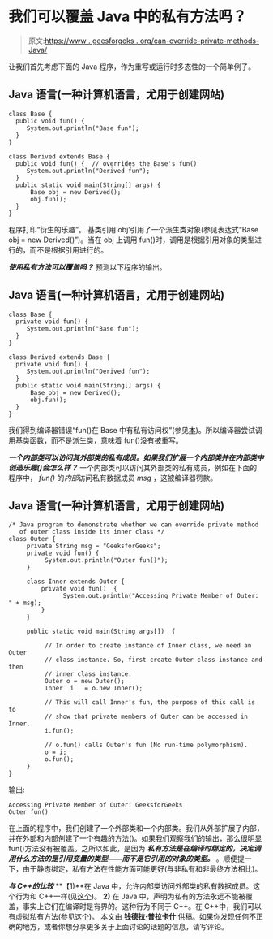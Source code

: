 # 我们可以覆盖 Java 中的私有方法吗？

> 原文:[https://www . geesforgeks . org/can-override-private-methods-Java/](https://www.geeksforgeeks.org/can-override-private-methods-java/)

让我们首先考虑下面的 Java 程序，作为重写或运行时多态性的一个简单例子。

## Java 语言(一种计算机语言，尤用于创建网站)

```
class Base {
  public void fun() {
     System.out.println("Base fun");    
  }
}

class Derived extends Base {
  public void fun() {  // overrides the Base's fun()
     System.out.println("Derived fun");    
  }
  public static void main(String[] args) {
      Base obj = new Derived();
      obj.fun();
  } 
}
```

程序打印“衍生的乐趣”。
基类引用‘obj’引用了一个派生类对象(参见表达式“Base obj = new Derived()”)。当在 obj 上调用 fun()时，调用是根据引用对象的类型进行的，而不是根据引用进行的。

***使用私有方法可以覆盖吗？***
预测以下程序的输出。

## Java 语言(一种计算机语言，尤用于创建网站)

```
class Base {
  private void fun() {
     System.out.println("Base fun");    
  }
}

class Derived extends Base {
  private void fun() {
     System.out.println("Derived fun");    
  }
  public static void main(String[] args) {
      Base obj = new Derived();
      obj.fun();
  } 
}
```

我们得到编译器错误“fun()在 Base 中有私有访问权”(参见[本](http://ideone.com/arKk3c))。所以编译器尝试调用基类函数，而不是派生类，意味着 fun()没有被重写。

***一个内部类可以访问其外部类的私有成员。如果我们扩展一个内部类并在内部类中创造乐趣()会怎么样？***
一个内部类可以访问其外部类的私有成员，例如在下面的程序中， *fun()* 的*内部*访问私有数据成员 *msg* ，这被编译器罚款。

## Java 语言(一种计算机语言，尤用于创建网站)

```
/* Java program to demonstrate whether we can override private method
   of outer class inside its inner class */
class Outer {
     private String msg = "GeeksforGeeks";
     private void fun() {
          System.out.println("Outer fun()");
     }

     class Inner extends Outer {
         private void fun()  {
               System.out.println("Accessing Private Member of Outer: " + msg);
         }
     }

     public static void main(String args[])  {

          // In order to create instance of Inner class, we need an Outer
          // class instance. So, first create Outer class instance and then
          // inner class instance.
          Outer o = new Outer();
          Inner  i   = o.new Inner();

          // This will call Inner's fun, the purpose of this call is to
          // show that private members of Outer can be accessed in Inner.
          i.fun(); 

          // o.fun() calls Outer's fun (No run-time polymorphism).
          o = i;
          o.fun();
     }
}
```

输出:

```
Accessing Private Member of Outer: GeeksforGeeks
Outer fun()
```

在上面的程序中，我们创建了一个外部类和一个内部类。我们从外部扩展了内部，并在外部和内部创建了一个有趣的方法()。如果我们观察我们的输出，那么很明显 fun()方法没有被覆盖。之所以如此，是因为 ***私有方法是在编译时绑定的，决定调用什么方法的是引用变量的类型——而不是它引用的对象的类型。*** 。顺便提一下，由于静态绑定，私有方法在性能方面可能更好(与非私有和非最终方法相比)。

***与 C++的比较***
**【1)**在 Java 中，允许内部类访问外部类的私有数据成员。这个行为和 C++一样(见[这个](https://www.geeksforgeeks.org/nested-classes-in-c/))。
**2)** 在 Java 中，声明为私有的方法永远不能被覆盖，事实上它们在编译时是有界的。这种行为不同于 C++。在 C++中，我们可以有虚拟私有方法(参见[这个](http://ideone.com/6645Uz))。
本文由 [**钱德拉·普拉卡什**](https://www.facebook.com/chandra.prakash.52643) 供稿。如果你发现任何不正确的地方，或者你想分享更多关于上面讨论的话题的信息，请写评论。
